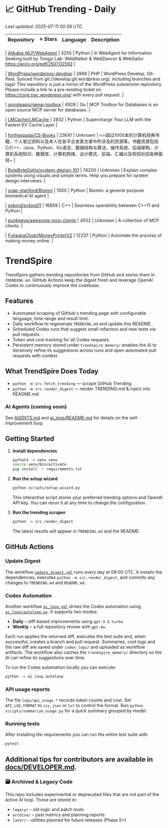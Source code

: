<!-- TRENDING_START -->
# 📈 GitHub Trending - Daily

_Last updated: 2025-07-11 00:59 UTC_

| Repository | ⭐ Stars | Language | Description |
|------------|--------:|----------|-------------|

| [Alibaba-NLP/WebAgent](https://github.com/Alibaba-NLP/WebAgent) | 3255 | Python | 🌐 WebAgent for Information Seeking bulit by Tongyi Lab: WebWalker & WebDancer & WebSailor https://arxiv.org/pdf/2507.02592 |

| [WordPress/wordpress-develop](https://github.com/WordPress/wordpress-develop) | 2868 | PHP | WordPress Develop, Git-ified. Synced from git://develop.git.wordpress.org/, including branches and tags! This repository is just a mirror of the WordPress subversion repository. Please include a link to a pre-existing ticket on https://core.trac.wordpress.org/ with every pull request. |

| [googleapis/genai-toolbox](https://github.com/googleapis/genai-toolbox) | 4928 | Go | MCP Toolbox for Databases is an open source MCP server for databases. |

| [LMCache/LMCache](https://github.com/LMCache/LMCache) | 2832 | Python | Supercharge Your LLM with the Fastest KV Cache Layer |

| [forthespada/CS-Books](https://github.com/forthespada/CS-Books) | 23641 | Unknown | 🔥🔥超过1000本的计算机经典书籍、个人笔记资料以及本人在各平台发表文章中所涉及的资源等。书籍资源包括C/C++、Java、Python、Go语言、数据结构与算法、操作系统、后端架构、计算机系统知识、数据库、计算机网络、设计模式、前端、汇编以及校招社招各种面经~ |

| [ByteByteGoHq/system-design-101](https://github.com/ByteByteGoHq/system-design-101) | 74200 | Unknown | Explain complex systems using visuals and simple terms. Help you prepare for system design interviews. |

| [snap-stanford/Biomni](https://github.com/snap-stanford/Biomni) | 1000 | Python | Biomni: a general-purpose biomedical AI agent |

| [pybind/pybind11](https://github.com/pybind/pybind11) | 16859 | C++ | Seamless operability between C++11 and Python |

| [punkpeye/awesome-mcp-clients](https://github.com/punkpeye/awesome-mcp-clients) | 4552 | Unknown | A collection of MCP clients. |

| [FujiwaraChoki/MoneyPrinterV2](https://github.com/FujiwaraChoki/MoneyPrinterV2) | 12237 | Python | Automate the process of making money online. |
<!-- TRENDING_END -->

# TrendSpire

TrendSpire gathers trending repositories from GitHub and stores them in `TRENDING.md`. GitHub Actions keep the digest fresh and leverage OpenAI Codex to continuously improve the codebase.

## Features

- Automated scraping of GitHub's trending page with configurable language, time range and result limit.
- Daily workflow to regenerate `TRENDING.md` and update this README.
- Scheduled Codex runs that suggest small refactors and new tests via pull requests.
- Token and cost tracking for all Codex requests.
- Persistent memory stored under `trendspire_memory/` enables the AI to
  iteratively refine its suggestions across runs and open automated pull
  requests with context.

## What TrendSpire Does Today

- `python -m src.fetch_trending` — scrape GitHub Trending
- `python -m src.render_digest` — render TRENDING.md & inject into README.md

### AI Agents (coming soon)
See [AGENTS.md](./AGENTS.md) and [ai_loop/README.md](./ai_loop/README.md) for details on the self-improvement loop.

## Getting Started

1. **Install dependencies**
   ```bash
   python3 -m venv venv
   source venv/bin/activate
   pip install -r requirements.txt
   ```

2. **Run the setup wizard**
   ```bash
   python scripts/setup_wizard.py
   ```
   This interactive script stores your preferred trending options and OpenAI API key.
   You can rerun it at any time to change the configuration.

3. **Run the trending scraper**
   ```bash
   python -m src.render_digest
   ```
   The latest results will appear in `TRENDING.md` and the README.


## GitHub Actions

### Update Digest

The workflow [`update_digest.yml`](.github/workflows/update_digest.yml) runs every day at 08:00 UTC. It installs the dependencies, executes `python -m src.render_digest`, and commits any changes to `TRENDING.md` and `README.md`.

### Codex Automation

Another workflow [`ai_loop.yml`](.github/workflows/ai_loop.yml) drives the Codex automation using [`ai_loop/autoloop.py`](ai_loop/autoloop.py). It supports two modes:

- **Daily** – diff-based improvements using `gpt-3.5-turbo`.
- **Weekly** – a full repository review with `gpt-4o`.

Each run applies the returned diff, executes the test suite and, when successful, creates a branch and pull request. Summaries, cost logs and the raw diff are saved under `codex_logs/` and uploaded as workflow artifacts. The workflow also caches the `trendspire_memory/` directory so the AI can refine its suggestions over time.

To run the Codex automation locally you can execute:

```bash
python -m ai_loop.autoloop
```

### API usage reports

The file `logs/api_usage.*` records token counts and cost. Set `API_LOG_FORMAT`
to `csv`, `json` or `txt` to control the format. Run `python
scripts/summarize_usage.py` for a quick summary grouped by model.

### Running tests

After installing the requirements you can run the entire test suite with

```bash
pytest
```

Additional tips for contributors are available in
[docs/DEVELOPER.md](docs/DEVELOPER.md).
---

### 🗃 Archived & Legacy Code

This repo includes experimental or deprecated files that are not part of the active AI loop. These are stored in:

- `legacy/` – old logic and patch tools
- `archive/` – past metrics and planning reports
- `later/` – utilities planned for future releases (Phase 5+)
